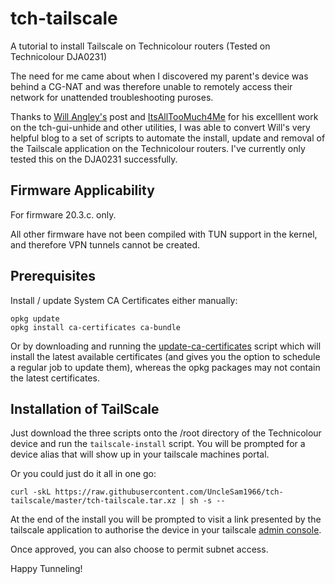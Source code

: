 # tch-tailscale
A tutorial to install Tailscale on Technicolour routers (Tested on Technicolour DJA0231)

The need for me came about when I discovered my parent's device was behind a CG-NAT and was therefore unable to remotely access their network for unattended troubleshooting puroses.

Thanks to [Will Angley's](https://willangley.org/how-i-set-up-tailscale-on-my-wifi-router/) post and [ItsAllTooMuch4Me](https://github.com/seud0nym/tch-gui-unhide) for his excelllent work on the tch-gui-unhide and other utilities, I was able to convert Will's very helpful blog to a set of scripts to automate the install, update and removal of the Tailscale application on the Technicolour routers. I've currently only tested this on the DJA0231 successfully.

## Firmware Applicability

For firmware 20.3.c. only.

All other firmware have not been compiled with TUN support in the kernel, and therefore VPN tunnels cannot be created.

## Prerequisites

Install / update System CA Certificates either manually:

    opkg update
    opkg install ca-certificates ca-bundle

Or by downloading and running the [update-ca-certificates](https://github.com/seud0nym/tch-gui-unhide/tree/master/utilities#update-ca-certificates) script which will install the latest available certificates (and gives you the option to schedule a regular job to update them), whereas the opkg packages may not contain the latest certificates.

## Installation of TailScale

Just download the three scripts onto the /root directory of the Technicolour device and run the ```tailscale-install``` script. You will be prompted for a device alias that will show up in your tailscale machines portal.

Or you could just do it all in one go:

    curl -skL https://raw.githubusercontent.com/UncleSam1966/tch-tailscale/master/tch-tailscale.tar.xz | sh -s --

At the end of the install you will be prompted to visit a link presented by the tailscale application to authorise the device in your tailscale [admin console](https://login.tailscale.com/admin/machines).

Once approved, you can also choose to permit subnet access.

Happy Tunneling!

